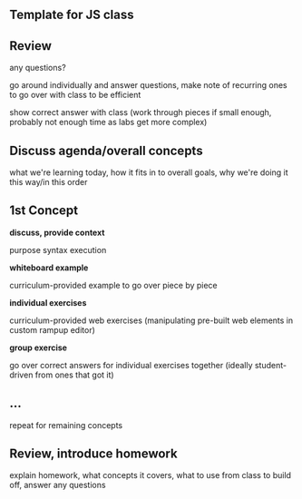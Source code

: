 ## Template for JS class

## Review

any questions? 

go around individually and answer questions, make note of recurring ones to go over with class to be efficient

show correct answer with class (work through pieces if small enough, probably not enough time as labs get more complex)

## Discuss agenda/overall concepts

what we're learning today, how it fits in to overall goals, why we're doing it this way/in this order

## 1st Concept

**discuss, provide context**

purpose
syntax
execution

**whiteboard example**

curriculum-provided example to go over piece by piece

**individual exercises**

curriculum-provided web exercises (manipulating pre-built web elements in custom rampup editor)

**group exercise**

go over correct answers for individual exercises together (ideally student-driven from ones that got it)

## ...

repeat for remaining concepts

## Review, introduce homework

explain homework, what concepts it covers, what to use from class to build off, answer any questions



